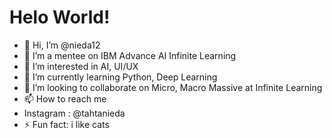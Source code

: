 # Helo World!


- 👋 Hi, I’m @nieda12
- 👋 I’m a mentee on IBM Advance AI Infinite Learning
- 👀 I’m interested in AI, UI/UX
- 🌱 I’m currently learning Python, Deep Learning
- 💞️ I’m looking to collaborate on Micro, Macro Massive at Infinite Learning
- 📫 How to reach me
- Instagram : @tahtanieda
- ⚡ Fun fact: i like cats

<!---
nieda12/nieda12 is a ✨ special ✨ repository because its `README.md` (this file) appears on your GitHub profile.
You can click the Preview link to take a look at your changes.
--->
